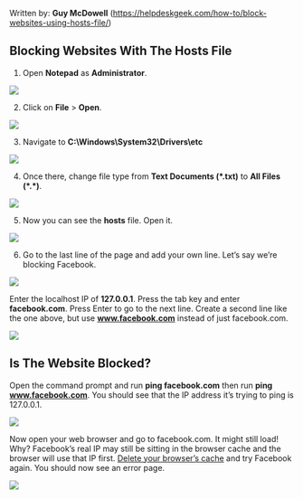 Written by: **Guy McDowell** (https://helpdeskgeek.com/how-to/block-websites-using-hosts-file/)

**Blocking Websites With The Hosts File**
-----------------------------------------

1.  Open **Notepad** as **Administrator**.

![](https://helpdeskgeek.com/wp-content/pictures/2020/06/notepad-run-as-admin.png)

2.  Click on **File** \> **Open**. 

![](https://helpdeskgeek.com/wp-content/pictures/2020/06/notepad-file-open.png)

3.  Navigate to **C:\\Windows\\System32\\Drivers\\etc**

![](https://helpdeskgeek.com/wp-content/pictures/2020/06/navigate-to-hosts-file.png)

4.  Once there, change file type from **Text Documents (\*.txt)** to **All Files (\*.\*)**.

![](https://helpdeskgeek.com/wp-content/pictures/2020/06/change-filetype.png)

5.  Now you can see the **hosts** file. Open it.

![](https://helpdeskgeek.com/wp-content/pictures/2020/06/hosts.file_.visible.png)

6.  Go to the last line of the page and add your own line. Let’s say we’re blocking Facebook.

![](https://helpdeskgeek.com/wp-content/pictures/2020/06/hosts-file-unaltered.jpg)

Enter the localhost IP of **127.0.0.1**. Press the tab key and enter **facebook.com**. Press Enter to go to the next line. Create a second line like the one above, but use **www.facebook.com** instead of just facebook.com. 

![](https://helpdeskgeek.com/wp-content/pictures/2020/06/facebook-localhost-entries.png)

**Is The Website Blocked?** 
----------------------------

Open the command prompt and run **ping facebook.com** then run **ping www.facebook.com**. You should see that the IP address it’s trying to ping is 127.0.0.1.

![](https://helpdeskgeek.com/wp-content/pictures/2020/06/ping-facebook-localhost.jpg)

Now open your web browser and go to facebook.com. It might still load! Why? Facebook’s real IP may still be sitting in the browser cache and the browser will use that IP first. [Delete your browser’s cache](https://www.online-tech-tips.com/computer-tips/how-to-clear-the-cache-of-any-web-browser/) and try Facebook again. You should now see an error page.

![](https://helpdeskgeek.com/wp-content/pictures/2020/06/facebook-error-message.png)

